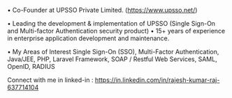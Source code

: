 • Co-Founder at UPSSO Private Limited. (https://www.upsso.net/)

• Leading the development & implementation of UPSSO (Single Sign-On and Multi-factor Authentication security product)
• 15+ years of experience in enterprise application development and maintenance.

• My Areas of Interest
Single Sign-On (SSO), Multi-Factor Authentication, Java/JEE, PHP, Laravel Framework, SOAP / Restful Web Services, SAML, OpenID, RADIUS

Connect with me in linked-in : https://in.linkedin.com/in/rajesh-kumar-raj-637714104

